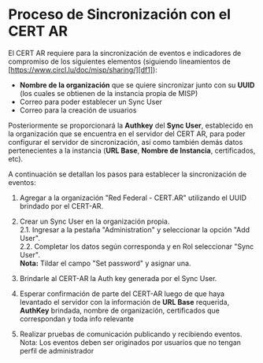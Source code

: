 # Proceso de Sincronización con el CERT AR

El CERT AR requiere para la sincronización de eventos e indicadores de compromiso de los siguientes elementos (siguiendo lineamientos de [https://www.circl.lu/doc/misp/sharing/][df1]):

  - **Nombre de la organización** que se quiere sincronizar junto con su **UUID** (los cuales se obtienen de la instancia propia de MISP)
  - Correo para poder establecer un Sync User
  - Correo para la creación de usuarios

Posteriormente se proporcionará la **Authkey** del **Sync User**, establecido en la organización que se encuentra en el servidor del CERT AR, para poder configurar el servidor de sincronización, así como también demás datos pertenecientes a la instancia (**URL Base**, **Nombre de Instancia**, certificados, etc).


A continuación se detallan los pasos para establecer la sincronización de eventos:

1. Agregar a la organización "Red Federal - CERT.AR" utilizando el UUID brindado por el CERT-AR.

2. Crear un Sync User en la organización propia.  
	2.1. Ingresar a la pestaña "Administration" y seleccionar la opción "Add User".  
	2.2. Completar los datos según corresponda y en Rol seleccionar "Sync User".  
	**Nota:** Tildar el campo "Set password" y asignar una.   

3. Brindarle al CERT-AR la Auth key generada por el Sync User.

4. Esperar confirmación de parte del CERT-AR luego de que haya levantado el servidor con la información de **URL Base** requerida, **AuthKey** brindada, nombre de organización, certificados que correspondan y toda info relevante

5. Realizar pruebas de comunicación publicando y recibiendo eventos.
Nota: Los eventos deben ser originados por usuarios que no tengan perfil de administrador


